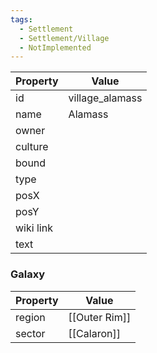 ```yaml
---
tags:
  - Settlement
  - Settlement/Village
  - NotImplemented
---
```


| Property  | Value           |
| --------- | --------------- |
| id        | village_alamass |
| name      | Alamass         |
| owner     |                 |
| culture   |                 |
| bound     |                 |
| type      |                 |
| posX      |                 |
| posY      |                 |
| wiki link |                 |
| text      |                 |

### Galaxy
| Property | Value         |
| -------- | ------------- |
| region   | [[Outer Rim]] |
| sector   | [[Calaron]]   |
